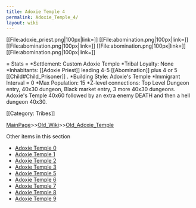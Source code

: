 ```yaml
---
title: Adoxie Temple 4
permalink: Adoxie_Temple_4/
layout: wiki
---
```

[[File:adoxie_priest.png|100px|link=]]
[[File:abomination.png|100px|link=]]
[[File:abomination.png|100px|link=]]
[[File:abomination.png|100px|link=]]
[[File:abomination.png|100px|link=]]

= Stats =
*Settlement: Custom Adoxie Temple
*Tribal Loyalty: None
*Inhabitants: [[Adoxie Priest]] leading 4-5 [[Abomination]] plus 4 or 5 [[Child#Child_Prisoner]]
.
*Building Style: Adoxie's Temple 
*Immigrant Interval = 0
*Max Population: 15 
*Z-level connections: Top Level Dungeon entry,  40x30 dungeon, Black market entry, 3 more 40x30 dungeons. Adoxie's Temple 40x60 followed by an extra enemy DEATH  and then a hell dungeon 40x30.   

[[Category: Tribes]]

[MainPage](/keeperrl_wiki/ "wikilink")>>[Old_Wiki](/keeperrl_wiki/Old_Wiki "wikilink")>>[Old_Adoxie_Temple](/keeperrl_wiki/Old_Adoxie_Temple "wikilink")

Other items in this section
-    [Adoxie Temple 0](/keeperrl_wiki/Adoxie_Temple_0 "wikilink")
-    [Adoxie Temple 1](/keeperrl_wiki/Adoxie_Temple_1 "wikilink")
-    [Adoxie Temple 2](/keeperrl_wiki/Adoxie_Temple_2 "wikilink")
-    [Adoxie Temple 3](/keeperrl_wiki/Adoxie_Temple_3 "wikilink")
-    [Adoxie Temple 5](/keeperrl_wiki/Adoxie_Temple_5 "wikilink")
-    [Adoxie Temple 6](/keeperrl_wiki/Adoxie_Temple_6 "wikilink")
-    [Adoxie Temple 7](/keeperrl_wiki/Adoxie_Temple_7 "wikilink")
-    [Adoxie Temple 8](/keeperrl_wiki/Adoxie_Temple_8 "wikilink")
-    [Adoxie Temple 9](/keeperrl_wiki/Adoxie_Temple_9 "wikilink")
